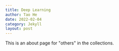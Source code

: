 ```yaml
---
title: Deep Learning
author: Tao He
date: 2022-02-04
category: Jekyll
layout: post
---
```


This is an about page for "others" in the collections.
